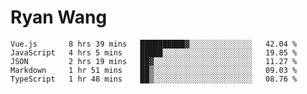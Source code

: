# Ryan Wang

<!--START_SECTION:waka-->
```text
Vue.js       8 hrs 39 mins   ██████████▓░░░░░░░░░░░░░░   42.04 % 
JavaScript   4 hrs 5 mins    █████░░░░░░░░░░░░░░░░░░░░   19.85 % 
JSON         2 hrs 19 mins   ██▓░░░░░░░░░░░░░░░░░░░░░░   11.27 % 
Markdown     1 hr 51 mins    ██▒░░░░░░░░░░░░░░░░░░░░░░   09.03 % 
TypeScript   1 hr 48 mins    ██▒░░░░░░░░░░░░░░░░░░░░░░   08.76 % 
```
<!--END_SECTION:waka-->

